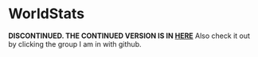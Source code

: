 # WorldStats
<b>DISCONTINUED. THE CONTINUED VERSION IS IN <a href="https://github.com/PMPlugins/WorldStats">HERE</a></b>
Also check it out by clicking the group I am in with github.
